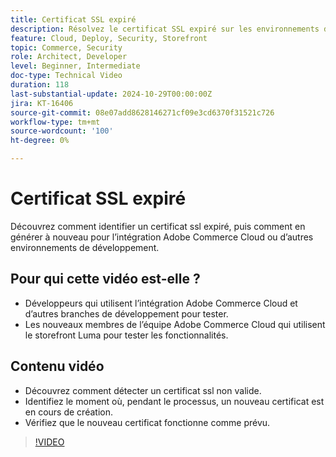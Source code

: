 ```yaml
---
title: Certificat SSL expiré
description: Résolvez le certificat SSL expiré sur les environnements d’intégration Adobe Commerce Cloud.
feature: Cloud, Deploy, Security, Storefront
topic: Commerce, Security
role: Architect, Developer
level: Beginner, Intermediate
doc-type: Technical Video
duration: 118
last-substantial-update: 2024-10-29T00:00:00Z
jira: KT-16406
source-git-commit: 08e07add8628146271cf09e3cd6370f31521c726
workflow-type: tm+mt
source-wordcount: '100'
ht-degree: 0%

---
```



# Certificat SSL expiré

Découvrez comment identifier un certificat ssl expiré, puis comment en générer à nouveau pour l’intégration Adobe Commerce Cloud ou d’autres environnements de développement.

## Pour qui cette vidéo est-elle ?

- Développeurs qui utilisent l’intégration Adobe Commerce Cloud et d’autres branches de développement pour tester.
- Les nouveaux membres de l’équipe Adobe Commerce Cloud qui utilisent le storefront Luma pour tester les fonctionnalités.

## Contenu vidéo

- Découvrez comment détecter un certificat ssl non valide.
- Identifiez le moment où, pendant le processus, un nouveau certificat est en cours de création.
- Vérifiez que le nouveau certificat fonctionne comme prévu. &#x200B;

>[!VIDEO](https://video.tv.adobe.com/v/3435751?learn=on)
